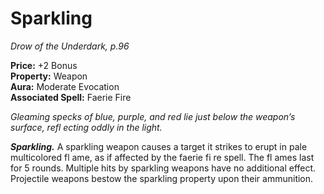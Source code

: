# Sparkling

*Drow of the Underdark, p.96*

**Price:** +2 Bonus  
**Property:** Weapon  
**Aura:** Moderate Evocation  
**Associated Spell:** Faerie Fire  

*Gleaming specks of blue, purple, and red lie just below the weapon’s surface, refl ecting oddly in the light.*

***Sparkling.*** 
A sparkling weapon causes a target it
strikes to erupt in pale multicolored
fl ame, as if affected by the faerie fi re spell.
The fl ames last for 5 rounds. Multiple
hits by sparkling weapons have no
additional effect. Projectile weapons
bestow the sparkling property upon
their ammunition.